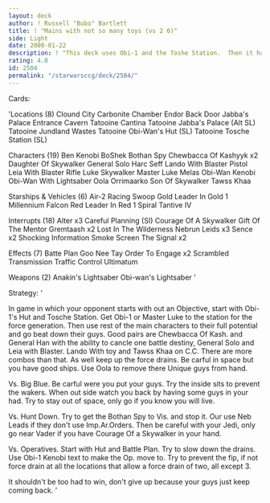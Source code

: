 ```yaml
---
layout: deck
author: ! Russell "Bubo" Bartlett
title: ! "Mains with not so many toys (vs 2 0)"
side: Light
date: 2000-01-22
description: ! "This deck uses Obi-1 and the Toshe Station.  Then it has a little bit of every one.  Don't forget the purpose of these charictors is the Immunity to attrition."
rating: 4.0
id: 2504
permalink: "/starwarsccg/deck/2504/"
---
```

Cards: 

'Locations (8)
Clound City Carbonite Chamber
Endor Back Door
Jabba's Palace Entrance Cavern
Tatooine Cantina
Tatooine Jabba's Palace (Alt SL)
Tatooine Jundland Wastes
Tatooine Obi-Wan's Hut (SL)
Tatooine Tosche Station (SL)

Characters (19)
Ben Kenobi
BoShek
Bothan Spy
Chewbacca Of Kashyyk x2
Daughter Of Skywalker
General Solo
Harc Seff
Lando With Blaster Pistol
Leia With Blaster Rifle
Luke Skywalker
Master Luke
Melas
Obi-Wan Kenobi
Obi-Wan With Lightsaber
Oola
Orrimaarko
Son Of Skywalker
Tawss Khaa

Starships & Vehicles (6)
Air-2 Racing Swoop
Gold Leader In Gold 1
Millennium Falcon
Red Leader In Red 1
Spiral
Tantive IV

Interrupts (18)
Alter x3
Careful Planning (SI)
Courage Of A Skywalker
Gift Of The Mentor
Gremtaash x2
Lost In The Wilderness
Nebrun Leids x3
Sence x2
Shocking Information
Smoke Screen
The Signal x2

Effects (7)
Batte Plan
Goo Nee Tay
Order To Engage x2
Scrambled Transmission
Traffic Control
Ultimatum

Weapons (2)
Anakin's Lightsaber
Obi-wan's Lightsaber
'

Strategy: '

In game in which your opponent starts with out an Objective, start with Obi-1's Hut and Tosche Station.  Get Obi-1 or Master Luke to the station for the force generation.  Then use rest of the main characters to their full potential and go beat down their guys.  Good pairs are Chewbacca Of Kash. and General Han with the ability to cancle one battle destiny, General Solo and Leia with Blaster. Lando With toy and Tawss Khaa on C.C.  There are more combos than that.  As well keep up the force drains.  Be carful in space but you have good ships.  Use Oola to remove there Unique guys from hand.

Vs. Big Blue. Be carful were you put your guys. Try the inside sits to prevent the wakers.  When out side watch you back by having some guys in your had.  Try to stay out of space, only go if you know you will live.

Vs. Hunt Down.	Try to get the Bothan Spy to Vis. and stop it.	Our use Neb Leads if they don't use Imp.Ar.Orders.  Then be careful with your Jedi, only go near Vader if you have Courage Of a Skywalker in your hand.

Vs. Operatives.  Start with Hut and Battle Plan.  Try to slow down the drains.	Use Obi-1 Kenobi text to make the Op. move to.	Try to prevent the fip, if not force drain at all the locations that allow a force drain of two, all except 3.

It shouldn't be too had to win, don't give up because your guys just keep coming back. '
